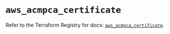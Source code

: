 # `aws_acmpca_certificate`

Refer to the Terraform Registry for docs: [`aws_acmpca_certificate`](https://registry.terraform.io/providers/hashicorp/aws/5.54.1/docs/resources/acmpca_certificate).
